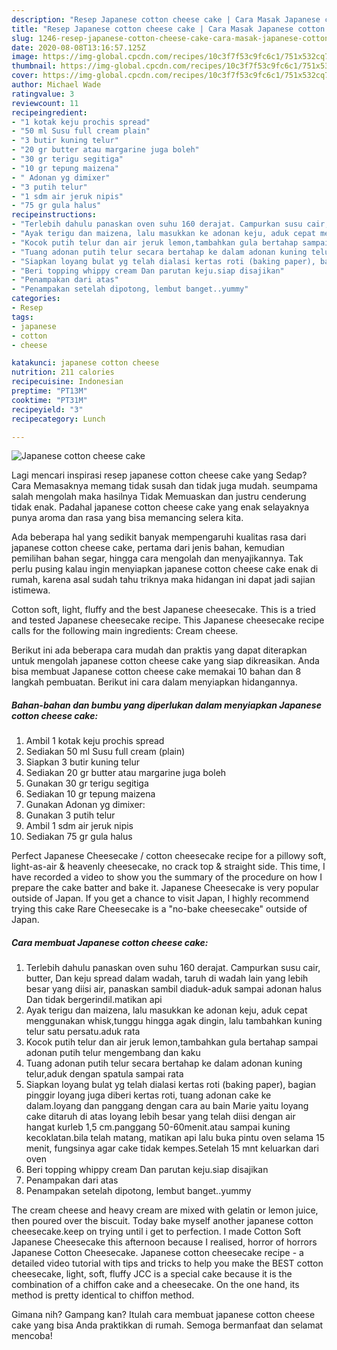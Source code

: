```yaml
---
description: "Resep Japanese cotton cheese cake | Cara Masak Japanese cotton cheese cake Yang Bisa Manjain Lidah"
title: "Resep Japanese cotton cheese cake | Cara Masak Japanese cotton cheese cake Yang Bisa Manjain Lidah"
slug: 1246-resep-japanese-cotton-cheese-cake-cara-masak-japanese-cotton-cheese-cake-yang-bisa-manjain-lidah
date: 2020-08-08T13:16:57.125Z
image: https://img-global.cpcdn.com/recipes/10c3f7f53c9fc6c1/751x532cq70/japanese-cotton-cheese-cake-foto-resep-utama.jpg
thumbnail: https://img-global.cpcdn.com/recipes/10c3f7f53c9fc6c1/751x532cq70/japanese-cotton-cheese-cake-foto-resep-utama.jpg
cover: https://img-global.cpcdn.com/recipes/10c3f7f53c9fc6c1/751x532cq70/japanese-cotton-cheese-cake-foto-resep-utama.jpg
author: Michael Wade
ratingvalue: 3
reviewcount: 11
recipeingredient:
- "1 kotak keju prochis spread"
- "50 ml Susu full cream plain"
- "3 butir kuning telur"
- "20 gr butter atau margarine juga boleh"
- "30 gr terigu segitiga"
- "10 gr tepung maizena"
- " Adonan yg dimixer"
- "3 putih telur"
- "1 sdm air jeruk nipis"
- "75 gr gula halus"
recipeinstructions:
- "Terlebih dahulu panaskan oven suhu 160 derajat. Campurkan susu cair, butter, Dan keju spread dalam wadah, taruh di wadah lain yang lebih besar yang diisi air, panaskan sambil diaduk-aduk sampai adonan halus Dan tidak bergerindil.matikan api"
- "Ayak terigu dan maizena, lalu masukkan ke adonan keju, aduk cepat menggunakan whisk,tunggu hingga agak dingin, lalu tambahkan kuning telur satu persatu.aduk rata"
- "Kocok putih telur dan air jeruk lemon,tambahkan gula bertahap sampai adonan putih telur mengembang dan kaku"
- "Tuang adonan putih telur secara bertahap ke dalam adonan kuning telur,aduk dengan spatula sampai rata"
- "Siapkan loyang bulat yg telah dialasi kertas roti (baking paper), bagian pinggir loyang juga diberi kertas roti, tuang adonan cake ke dalam.loyang dan panggang dengan cara au bain Marie yaitu loyang cake ditaruh di atas loyang lebih besar yang telah diisi dengan air hangat kurleb 1,5 cm.panggang 50-60menit.atau sampai kuning kecoklatan.bila telah matang, matikan api lalu buka pintu oven selama 15 menit, fungsinya agar cake tidak kempes.Setelah 15 mnt keluarkan dari oven"
- "Beri topping whippy cream Dan parutan keju.siap disajikan"
- "Penampakan dari atas"
- "Penampakan setelah dipotong, lembut banget..yummy"
categories:
- Resep
tags:
- japanese
- cotton
- cheese

katakunci: japanese cotton cheese 
nutrition: 211 calories
recipecuisine: Indonesian
preptime: "PT13M"
cooktime: "PT31M"
recipeyield: "3"
recipecategory: Lunch

---
```



![Japanese cotton cheese cake](https://img-global.cpcdn.com/recipes/10c3f7f53c9fc6c1/751x532cq70/japanese-cotton-cheese-cake-foto-resep-utama.jpg)

Lagi mencari inspirasi resep japanese cotton cheese cake yang Sedap? Cara Memasaknya memang tidak susah dan tidak juga mudah. seumpama salah mengolah maka hasilnya Tidak Memuaskan dan justru cenderung tidak enak. Padahal japanese cotton cheese cake yang enak selayaknya punya aroma dan rasa yang bisa memancing selera kita.

Ada beberapa hal yang sedikit banyak mempengaruhi kualitas rasa dari japanese cotton cheese cake, pertama dari jenis bahan, kemudian pemilihan bahan segar, hingga cara mengolah dan menyajikannya. Tak perlu pusing kalau ingin menyiapkan japanese cotton cheese cake enak di rumah, karena asal sudah tahu triknya maka hidangan ini dapat jadi sajian istimewa.

Cotton soft, light, fluffy and the best Japanese cheesecake. This is a tried and tested Japanese cheesecake recipe. This Japanese cheesecake recipe calls for the following main ingredients: Cream cheese.


Berikut ini ada beberapa cara mudah dan praktis yang dapat diterapkan untuk mengolah japanese cotton cheese cake yang siap dikreasikan. Anda bisa membuat Japanese cotton cheese cake memakai 10 bahan dan 8 langkah pembuatan. Berikut ini cara dalam menyiapkan hidangannya.

<!--inarticleads1-->

##### Bahan-bahan dan bumbu yang diperlukan dalam menyiapkan Japanese cotton cheese cake:

1. Ambil 1 kotak keju prochis spread
1. Sediakan 50 ml Susu full cream (plain)
1. Siapkan 3 butir kuning telur
1. Sediakan 20 gr butter atau margarine juga boleh
1. Gunakan 30 gr terigu segitiga
1. Sediakan 10 gr tepung maizena
1. Gunakan  Adonan yg dimixer:
1. Gunakan 3 putih telur
1. Ambil 1 sdm air jeruk nipis
1. Sediakan 75 gr gula halus


Perfect Japanese Cheesecake / cotton cheesecake recipe for a pillowy soft, light-as-air &amp; heavenly cheesecake, no crack top &amp; straight side. This time, I have recorded a video to show you the summary of the procedure on how I prepare the cake batter and bake it. Japanese Cheesecake is very popular outside of Japan. If you get a chance to visit Japan, I highly recommend trying this cake Rare Cheesecake is a &#34;no-bake cheesecake&#34; outside of Japan. 

<!--inarticleads2-->

##### Cara membuat Japanese cotton cheese cake:

1. Terlebih dahulu panaskan oven suhu 160 derajat. Campurkan susu cair, butter, Dan keju spread dalam wadah, taruh di wadah lain yang lebih besar yang diisi air, panaskan sambil diaduk-aduk sampai adonan halus Dan tidak bergerindil.matikan api
1. Ayak terigu dan maizena, lalu masukkan ke adonan keju, aduk cepat menggunakan whisk,tunggu hingga agak dingin, lalu tambahkan kuning telur satu persatu.aduk rata
1. Kocok putih telur dan air jeruk lemon,tambahkan gula bertahap sampai adonan putih telur mengembang dan kaku
1. Tuang adonan putih telur secara bertahap ke dalam adonan kuning telur,aduk dengan spatula sampai rata
1. Siapkan loyang bulat yg telah dialasi kertas roti (baking paper), bagian pinggir loyang juga diberi kertas roti, tuang adonan cake ke dalam.loyang dan panggang dengan cara au bain Marie yaitu loyang cake ditaruh di atas loyang lebih besar yang telah diisi dengan air hangat kurleb 1,5 cm.panggang 50-60menit.atau sampai kuning kecoklatan.bila telah matang, matikan api lalu buka pintu oven selama 15 menit, fungsinya agar cake tidak kempes.Setelah 15 mnt keluarkan dari oven
1. Beri topping whippy cream Dan parutan keju.siap disajikan
1. Penampakan dari atas
1. Penampakan setelah dipotong, lembut banget..yummy


The cream cheese and heavy cream are mixed with gelatin or lemon juice, then poured over the biscuit. Today bake myself another japanese cotton cheesecake.keep on trying until i get to perfection. I made Cotton Soft Japanese Cheesecake this afternoon because I realised, horror of horrors Japanese Cotton Cheesecake. Japanese cotton cheesecake recipe - a detailed video tutorial with tips and tricks to help you make the BEST cotton cheesecake, light, soft, fluffy JCC is a special cake because it is the combination of a chiffon cake and a cheesecake. On the one hand, its method is pretty identical to chiffon method. 

Gimana nih? Gampang kan? Itulah cara membuat japanese cotton cheese cake yang bisa Anda praktikkan di rumah. Semoga bermanfaat dan selamat mencoba!
